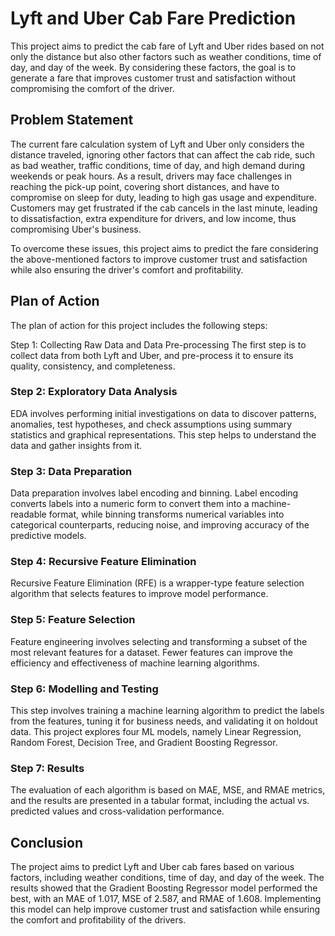 # Lyft and Uber Cab Fare Prediction

This project aims to predict the cab fare of Lyft and Uber rides based on not only the distance but also other factors such as weather conditions, time of day, and day of the week. By considering these factors, the goal is to generate a fare that improves customer trust and satisfaction without compromising the comfort of the driver.

## Problem Statement

The current fare calculation system of Lyft and Uber only considers the distance traveled, ignoring other factors that can affect the cab ride, such as bad weather, traffic conditions, time of day, and high demand during weekends or peak hours. As a result, drivers may face challenges in reaching the pick-up point, covering short distances, and have to compromise on sleep for duty, leading to high gas usage and expenditure. Customers may get frustrated if the cab cancels in the last minute, leading to dissatisfaction, extra expenditure for drivers, and low income, thus compromising Uber's business.

To overcome these issues, this project aims to predict the fare considering the above-mentioned factors to improve customer trust and satisfaction while also ensuring the driver's comfort and profitability.

## Plan of Action

The plan of action for this project includes the following steps:

Step 1: Collecting Raw Data and Data Pre-processing
The first step is to collect data from both Lyft and Uber, and pre-process it to ensure its quality, consistency, and completeness.

### Step 2: Exploratory Data Analysis
EDA involves performing initial investigations on data to discover patterns, anomalies, test hypotheses, and check assumptions using summary statistics and graphical representations. This step helps to understand the data and gather insights from it.

### Step 3: Data Preparation
Data preparation involves label encoding and binning. Label encoding converts labels into a numeric form to convert them into a machine-readable format, while binning transforms numerical variables into categorical counterparts, reducing noise, and improving accuracy of the predictive models.

### Step 4: Recursive Feature Elimination
Recursive Feature Elimination (RFE) is a wrapper-type feature selection algorithm that selects features to improve model performance.

### Step 5: Feature Selection
Feature engineering involves selecting and transforming a subset of the most relevant features for a dataset. Fewer features can improve the efficiency and effectiveness of machine learning algorithms.

### Step 6: Modelling and Testing
This step involves training a machine learning algorithm to predict the labels from the features, tuning it for business needs, and validating it on holdout data. This project explores four ML models, namely Linear Regression, Random Forest, Decision Tree, and Gradient Boosting Regressor.

### Step 7: Results
The evaluation of each algorithm is based on MAE, MSE, and RMAE metrics, and the results are presented in a tabular format, including the actual vs. predicted values and cross-validation performance.

## Conclusion

The project aims to predict Lyft and Uber cab fares based on various factors, including weather conditions, time of day, and day of the week. The results showed that the Gradient Boosting Regressor model performed the best, with an MAE of 1.017, MSE of 2.587, and RMAE of 1.608. Implementing this model can help improve customer trust and satisfaction while ensuring the comfort and profitability of the drivers.
